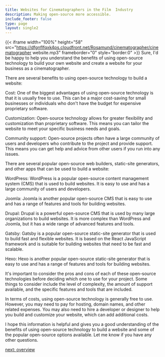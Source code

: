 ```yaml
---
title: Websites for Cinematographers in the Film  Industry
description: Making open-source more accessible.
include_footer: false
type: page
layout: single2
---
```



{{< iframe width="100%" height="58" src="https://dfgnflfqxk4ps.cloudfront.net/Rosamund/cinematographer/cinematographer website.mp3" frameborder="0" style="border:0" >}}
Sure, I'd be happy to help you understand the benefits of using open-source technology to build your own website and create a website for your business as a cinematographer.

There are several benefits to using open-source technology to build a website:

Cost: One of the biggest advantages of using open-source technology is that it is usually free to use. This can be a major cost-saving for small businesses or individuals who don't have the budget for expensive proprietary software.

Customization: Open-source technology allows for greater flexibility and customization than proprietary software. This means you can tailor the website to meet your specific business needs and goals.

Community support: Open-source projects often have a large community of users and developers who contribute to the project and provide support. This means you can get help and advice from other users if you run into any issues.

There are several popular open-source web builders, static-site generators, and other apps that can be used to build a website:

WordPress: WordPress is a popular open-source content management system (CMS) that is used to build websites. It is easy to use and has a large community of users and developers.

Joomla: Joomla is another popular open-source CMS that is easy to use and has a range of features and tools for building websites.

Drupal: Drupal is a powerful open-source CMS that is used by many large organizations to build websites. It is more complex than WordPress and Joomla, but it has a wide range of advanced features and tools.

Gatsby: Gatsby is a popular open-source static-site generator that is used to build fast and flexible websites. It is based on the React JavaScript framework and is suitable for building websites that need to be fast and scalable.

Hexo: Hexo is another popular open-source static-site generator that is easy to use and has a range of features and tools for building websites.

It's important to consider the pros and cons of each of these open-source technologies before deciding which one to use for your project. Some things to consider include the level of complexity, the amount of support available, and the specific features and tools that are included.

In terms of costs, using open-source technology is generally free to use. However, you may need to pay for hosting, domain names, and other related expenses. You may also need to hire a developer or designer to help you build and customize your website, which can add additional costs.

I hope this information is helpful and gives you a good understanding of the benefits of using open-source technology to build a website and some of the popular open-source options available. Let me know if you have any other questions.



<a href="https://workdojos.com/cinematographer/overview">next: overview</a>


